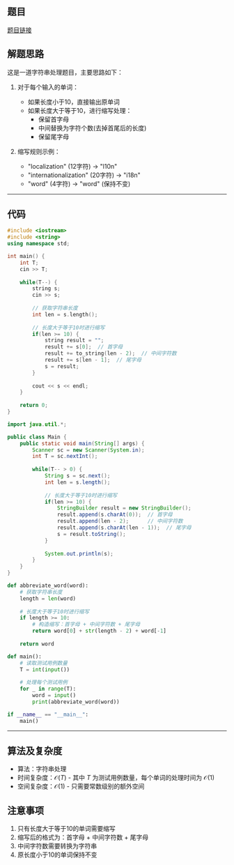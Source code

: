 ## 题目
[题目链接](https://www.nowcoder.com/practice/af2c953f9fc8464fa0e3252da8eb4131?tpId=182&tqId=314266&sourceUrl=/exam/oj&channenl=wgithub&fromPut=wgithub)

## 解题思路

这是一道字符串处理题目，主要思路如下：

1. 对于每个输入的单词：
   - 如果长度小于10，直接输出原单词
   - 如果长度大于等于10，进行缩写处理：
     - 保留首字母
     - 中间替换为字符个数(去掉首尾后的长度)
     - 保留尾字母

2. 缩写规则示例：
   - "localization" (12字符) -> "l10n"
   - "internationalization" (20字符) -> "i18n"
   - "word" (4字符) -> "word" (保持不变)

---

## 代码

```cpp []
#include <iostream>
#include <string>
using namespace std;

int main() {
    int T;
    cin >> T;
    
    while(T--) {
        string s;
        cin >> s;
        
        // 获取字符串长度
        int len = s.length();
        
        // 长度大于等于10时进行缩写
        if(len >= 10) {
            string result = "";
            result += s[0];  // 首字母
            result += to_string(len - 2);  // 中间字符数
            result += s[len - 1];  // 尾字母
            s = result;
        }
        
        cout << s << endl;
    }
    
    return 0;
}
```

```java []
import java.util.*;

public class Main {
    public static void main(String[] args) {
        Scanner sc = new Scanner(System.in);
        int T = sc.nextInt();
        
        while(T-- > 0) {
            String s = sc.next();
            int len = s.length();
            
            // 长度大于等于10时进行缩写
            if(len >= 10) {
                StringBuilder result = new StringBuilder();
                result.append(s.charAt(0));  // 首字母
                result.append(len - 2);      // 中间字符数
                result.append(s.charAt(len - 1));  // 尾字母
                s = result.toString();
            }
            
            System.out.println(s);
        }
    }
}
```

```python []
def abbreviate_word(word):
    # 获取字符串长度
    length = len(word)
    
    # 长度大于等于10时进行缩写
    if length >= 10:
        # 构造缩写：首字母 + 中间字符数 + 尾字母
        return word[0] + str(length - 2) + word[-1]
    
    return word

def main():
    # 读取测试用例数量
    T = int(input())
    
    # 处理每个测试用例
    for _ in range(T):
        word = input()
        print(abbreviate_word(word))

if __name__ == "__main__":
    main()
```

---

## 算法及复杂度
- 算法：字符串处理
- 时间复杂度：$\mathcal{O}(T)$ - 其中 $T$ 为测试用例数量，每个单词的处理时间为 $\mathcal{O}(1)$
- 空间复杂度：$\mathcal{O}(1)$ - 只需要常数级别的额外空间

## 注意事项
1. 只有长度大于等于10的单词需要缩写
2. 缩写后的格式为：首字母 + 中间字符数 + 尾字母
3. 中间字符数需要转换为字符串
4. 原长度小于10的单词保持不变